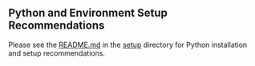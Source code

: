 ## Python and Environment Setup Recommendations



Please see the [README.md](../../setup/README.md) in the [setup](../../setup) directory for Python installation and setup recommendations.
